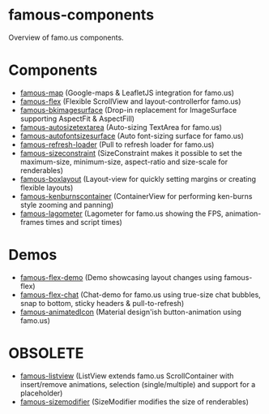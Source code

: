 famous-components
=================

Overview of famo.us components.

# Components

* [famous-map](https://github.com/IjzerenHein/famous-map) (Google-maps & LeafletJS integration for famo.us)
* [famous-flex](https://github.com/IjzerenHein/famous-flex) (Flexible ScrollView and layout-controllerfor famo.us)
* [famous-bkimagesurface](https://github.com/IjzerenHein/famous-bkimagesurface) (Drop-in replacement for ImageSurface supporting AspectFit & AspectFill)
* [famous-autosizetextarea](https://github.com/IjzerenHein/famous-autosizetextarea) (Auto-sizing TextArea for famo.us)
* [famous-autofontsizesurface](https://github.com/IjzerenHein/famous-autofontsizesurface) (Auto font-sizing surface for famo.us)
* [famous-refresh-loader](https://github.com/IjzerenHein/famous-refresh-loader) (Pull to refresh loader for famo.us)
* [famous-sizeconstraint](https://github.com/IjzerenHein/famous-sizeconstraint) (SizeConstraint makes it possible to set the maximum-size, minimum-size, aspect-ratio and size-scale for renderables)
* [famous-boxlayout](https://github.com/IjzerenHein/famous-boxlayout) (Layout-view for quickly setting margins or creating flexible layouts)
* [famous-kenburnscontainer](https://github.com/IjzerenHein/famous-kenburnscontainer) (ContainerView for performing ken-burns style zooming and panning)
* [famous-lagometer](https://github.com/IjzerenHein/famous-lagometer) (Lagometer for famo.us showing the FPS, animation-frames times and script times)


# Demos

* [famous-flex-demo](https://github.com/IjzerenHein/famous-flex-demo) (Demo showcasing layout changes using famous-flex)
* [famous-flex-chat](https://github.com/IjzerenHein/famous-flex-chat) (Chat-demo for famo.us using true-size chat bubbles, snap to bottom, sticky headers & pull-to-refresh)
* [famous-animatedIcon](https://github.com/IjzerenHein/famous-animatedIcon) (Material design'ish button-animation using famo.us)



# OBSOLETE

* [famous-listview](https://github.com/IjzerenHein/famous-listview) (ListView extends famo.us ScrollContainer with insert/remove animations, selection (single/multiple) and support for a placeholder)
* [famous-sizemodifier](https://github.com/IjzerenHein/famous-sizemodifier) (SizeModifier modifies the size of renderables)

